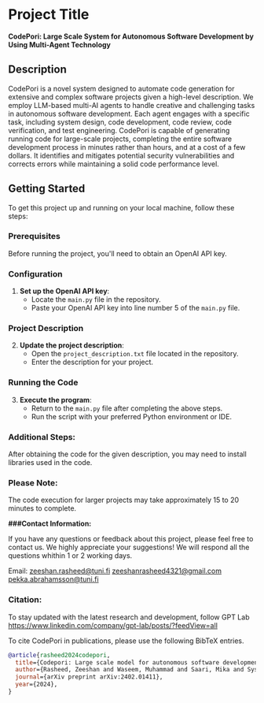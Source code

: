 # Project Title

**CodePori: Large Scale System for Autonomous Software Development by Using Multi-Agent Technology**

## Description

CodePori is a novel system designed to automate code generation for extensive and complex 
software projects given a high-level description. We employ LLM-based multi-AI agents to handle creative
and challenging tasks in autonomous software development. Each agent engages with a specific task, including 
system design, code development, code review, code verification, and test engineering. CodePori is capable of 
generating running code for large-scale projects, completing the entire software development process in minutes
rather than hours, and at a cost of a few dollars. It identifies and mitigates potential security vulnerabilities
and corrects errors while maintaining a solid code performance level. 

## Getting Started

To get this project up and running on your local machine, follow these steps:

### Prerequisites

Before running the project, you'll need to obtain an OpenAI API key.

### Configuration

1. **Set up the OpenAI API key**:
   - Locate the `main.py` file in the repository.
   - Paste your OpenAI API key into line number 5 of the `main.py` file.

### Project Description

2. **Update the project description**:
   - Open the `project_description.txt` file located in the repository.
   - Enter the description for your project.

### Running the Code

3. **Execute the program**:
   - Return to the `main.py` file after completing the above steps.
   - Run the script with your preferred Python environment or IDE.

### Additional Steps:

After obtaining the code for the given description, you may need to install libraries used in the code. 

### Please Note:

The code execution for larger projects may take approximately 15 to 20 minutes to complete.

**###Contact Information:**

If you have any questions or feedback about this project, please feel free to contact us. We highly appreciate your suggestions! We will respond all the questions whithin 1 or 2 working days.

Email: zeeshan.rasheed@tuni.fi
       zeeshanrasheed4321@gmail.com
       pekka.abrahamsson@tuni.fi

### Citation:

To stay updated with the latest research and development, follow GPT Lab https://www.linkedin.com/company/gpt-lab/posts/?feedView=all

To cite CodePori in publications, please use the following BibTeX entries.

```bibtex
@article{rasheed2024codepori,
  title={Codepori: Large scale model for autonomous software development by using multi-agents},
  author={Rasheed, Zeeshan and Waseem, Muhammad and Saari, Mika and Syst{\"a}, Kari and Abrahamsson, Pekka},
  journal={arXiv preprint arXiv:2402.01411},
  year={2024},
}



